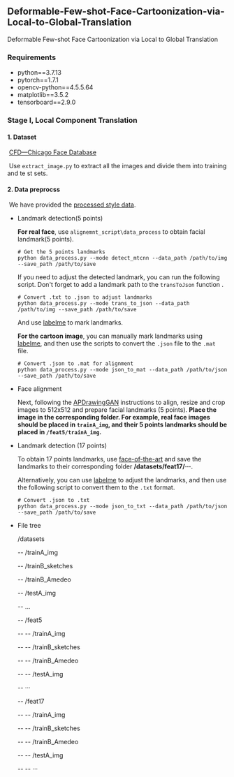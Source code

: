 ## Deformable-Few-shot-Face-Cartoonization-via-Local-to-Global-Translation
Deformable Few-shot Face Cartoonization via Local to Global Translation

### Requirements

- python==3.7.13
- pytorch==1.7.1
- opencv-python==4.5.5.64
- matplotlib==3.5.2
- tensorboard==2.9.0

### Stage I, Local Component Translation 

#### 1. Dataset

​	[CFD—Chicago Face Database](https://www.chicagofaces.org/)

​	Use `extract_image.py` to extract all the images and divide them into training and te st sets.

#### 2. Data preprocss

​	We have provided the [processed style data](https://drive.google.com/drive/folders/1KV2oxNO-rd61qxonzlcC11tNL0NzhCDF?usp=sharing).

- Landmark detection(5 points)

  **For real face**, use `alignemnt_script\data_process` to obtain facial landmark(5 points).

  ```shell
  # Get the 5 points landmarks
  python data_process.py --mode detect_mtcnn --data_path /path/to/img --save_path /path/to/save
  ```

  If you need to adjust the detected landmark, you can run the following script. Don't forget to add a landmark path to the `transToJson` function  .

  ```shell
  # Convert .txt to .json to adjust landmarks
  python data_process.py --mode trans_to_json --data_path
  /path/to/img --save_path /path/to/save
  ```

  And use [labelme](https://github.com/wkentaro/labelme) to mark landmarks.

  **For the cartoon image**, you can manually mark landmarks using [labelme](https://github.com/wkentaro/labelme), and then use the scripts to convert the `.json` file to the `.mat` file.  

  ```shell
  # Convert .json to .mat for alignment
  python data_process.py --mode json_to_mat --data_path /path/to/json --save_path /path/to/save
  ```

- Face alignment

  Next, following the [APDrawingGAN](https://github.com/yiranran/APDrawingGAN/tree/master/preprocess) instructions to align, resize and crop images to 512x512 and prepare facial landmarks (5 points). **Place the image in the corresponding folder. For example, real face images should be placed in `trainA_img`, and their 5 points landmarks should be placed in `/feat5/trainA_img`.**
  
- Landmark detection (17 points)

  To obtain 17 points landmarks, use [face-of-the-art](https://faculty.runi.ac.il/arik/site/foa/face-of-art.asp) and save the landmarks to their corresponding folder **/datasets/feat17/···**. 

  Alternatively, you can use [labelme](https://github.com/wkentaro/labelme) to adjust the landmarks, and then use the following script to convert them to the `.txt` format.

  ```shell
  # Convert .json to .txt
  python data_process.py --mode json_to_txt --data_path /path/to/json --save_path /path/to/save
  ```

- File tree

  /datasets

  -- /trainA_img

  -- /trainB_sketches

  -- /trainB_Amedeo

  -- /testA_img

  -- ...

  -- /feat5

  --   -- /trainA_img

  --   -- /trainB_sketches

  --   -- /trainB_Amedeo

  --   -- /testA_img

  -- ···

  -- /feat17

  --   -- /trainA_img

  --   -- /trainB_sketches

  --   -- /trainB_Amedeo

  --   -- /testA_img

  --   -- ···
